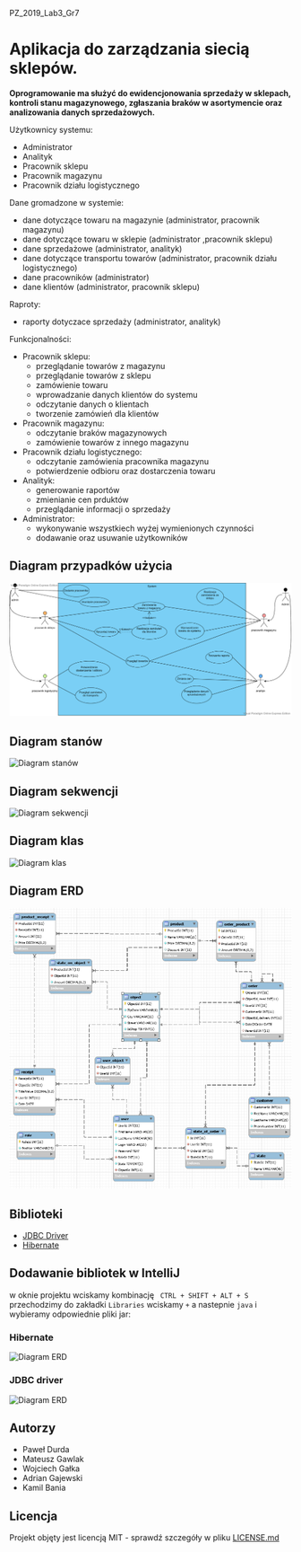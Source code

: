 PZ_2019_Lab3_Gr7

# Aplikacja do zarządzania siecią sklepów.

**Oprogramowanie ma służyć do ewidencjonowania sprzedaży w sklepach, kontroli stanu magazynowego, zgłaszania braków w asortymencie oraz analizowania danych sprzedażowych.**

Użytkownicy systemu:
  * Administrator
  * Analityk
  * Pracownik sklepu
  * Pracownik magazynu
  * Pracownik działu logistycznego

Dane gromadzone w systemie:
  * dane dotyczące towaru na magazynie (administrator, pracownik magazynu)
  * dane dotyczące towaru w sklepie (administrator ,pracownik sklepu)
  * dane sprzedażowe (administrator, analityk)
  * dane dotyczące transportu towarów (administrator, pracownik działu logistycznego)
  * dane pracowników (administrator)
  * dane klientów (administrator, pracownik sklepu)

Raproty:
  * raporty dotyczace sprzedaży (administrator, analityk)
  
Funkcjonalności:
* Pracownik sklepu:
  * przeglądanie towarów z magazynu
  * przeglądanie towarów z sklepu
  * zamówienie towaru 
  * wprowadzanie danych klientów do systemu
  * odczytanie danych o klientach
  * tworzenie zamówień dla klientów
* Pracownik magazynu: 
  * odczytanie braków magazynowych 
  * zamówienie towarów z innego magazynu
* Pracownik działu logistycznego:
  * odczytanie zamówienia pracownika magazynu
  * potwierdzenie odbioru oraz dostarczenia towaru
* Analityk: 
  * generowanie raportów
  * zmienianie cen prduktów 
  * przeglądanie informacji o sprzedaży
* Administrator: 
  * wykonywanie wszystkiech wyżej wymienionych czynności 
  * dodawanie oraz usuwanie użytkowników
    
## Diagram przypadków użycia
![Diagram przypadków użycia](https://github.com/mjochab/PZ_2019_Lab3_Gr7/blob/master/diagramy/usecase%20diagramv3.png)
## Diagram stanów
![Diagram stanów](https://github.com/mjochab/PZ_2019_Lab3_Gr7/blob/master/diagramy/state%20diagram.png)
## Diagram sekwencji
![Diagram sekwencji](https://github.com/mjochab/PZ_2019_Lab3_Gr7/blob/master/diagramy/sequence%20diagram.png)
## Diagram klas  
![Diagram klas](https://github.com/mjochab/PZ_2019_Lab3_Gr7/blob/master/diagramy/class%20diagram.png)
## Diagram ERD  
![Diagram ERD](https://github.com/mjochab/PZ_2019_Lab3_Gr7/blob/baza_danych/diagramy/erd%20nowy.png)



## Biblioteki

* [JDBC Driver](https://dev.mysql.com/downloads/file/?id=480091)
* [Hibernate](https://sourceforge.net/projects/hibernate/files/hibernate-orm/5.4.2.Final/hibernate-release-5.4.2.Final.zip/download)

## Dodawanie bibliotek w IntelliJ

w oknie projektu wciskamy kombinację
``` CTRL + SHIFT + ALT + S```
przechodzimy do zakładki ```Libraries``` wciskamy ```+``` a nastepnie ```java``` i wybieramy odpowiednie pliki jar:

### Hibernate 

![Diagram ERD](https://github.com/mjochab/PZ_2019_Lab3_Gr7/blob/DEVELOPE/diagramy/hibernatejars.png)

### JDBC driver

![Diagram ERD](https://github.com/mjochab/PZ_2019_Lab3_Gr7/blob/DEVELOPE/diagramy/mysqlconnectorjar.png)

## Autorzy
* Paweł Durda
* Mateusz Gawlak
* Wojciech Gałka
* Adrian Gajewski
* Kamil Bania

## Licencja

Projekt objęty jest licencją MIT - sprawdź szczegóły w pliku [LICENSE.md](https://github.com/mjochab/PZ_2019_Lab3_Gr7/blob/master/LICENSE)
